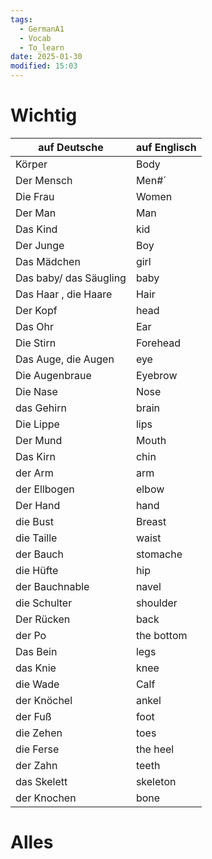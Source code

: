 ```yaml
---
tags:
  - GermanA1
  - Vocab
  - To_learn
date: 2025-01-30
modified: 15:03
---
```

# Wichtig
| auf Deutsche           | auf Englisch |
| ---------------------- | ------------ |
| Körper                 | Body         |
| Der Mensch             | Men#´        |
| Die Frau               | Women        |
| Der Man                | Man          |
| Das Kind               | kid          |
| Der Junge              | Boy          |
| Das Mädchen            | girl         |
| Das baby/ das Säugling | baby         |
| Das Haar , die Haare   | Hair         |
| Der Kopf               | head         |
| Das Ohr                | Ear          |
| Die Stirn              | Forehead     |
| Das Auge, die Augen    | eye          |
| Die Augenbraue         | Eyebrow      |
| Die Nase               | Nose         |
| das Gehirn             | brain        |
| Die Lippe              | lips         |
| Der Mund               | Mouth        |
| Das Kirn               | chin         |
| der Arm                | arm          |
| der Ellbogen           | elbow        |
| Der Hand               | hand         |
| die Bust               | Breast       |
| die Taille             | waist        |
| der Bauch              | stomache     |
| die Hüfte              | hip          |
| der Bauchnable         | navel        |
| die Schulter           | shoulder     |
| Der Rücken             | back         |
| der Po                 | the bottom   |
| Das Bein               | legs         |
| das Knie               | knee         |
| die Wade               | Calf         |
| der Knöchel            | ankel        |
| der Fuß                | foot         |
| die Zehen              | toes         |
| die Ferse              | the heel     |
| der Zahn               | teeth        |
| das Skelett            | skeleton     |
| der Knochen            | bone         | 

# Alles

